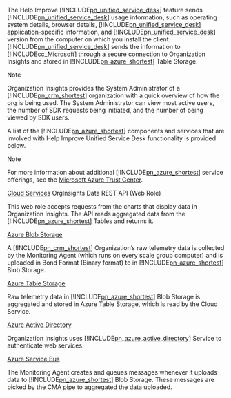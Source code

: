 ﻿The Help Improve [!INCLUDE[pn_unified_service_desk](pn-unified-service-desk.md)] feature sends [!INCLUDE[pn_unified_service_desk](pn-unified-service-desk.md)] usage information, such as operating system details, browser details, [!INCLUDE[pn_unified_service_desk](../includes/pn-unified-service-desk.md)] application-specific information, and [!INCLUDE[pn_unified_service_desk](pn-unified-service-desk.md)] version from the computer on which you install the client. [!INCLUDE[pn_unified_service_desk](pn-unified-service-desk.md)] sends the information to [!INCLUDE[cc_Microsoft](cc-microsoft.md)] through a secure connection to Organization Insights and stored in [!INCLUDE[pn_azure_shortest](pn-azure-shortest.md)] Table Storage.
  
> [!NOTE]
>  Organization Insights provides the System Administrator of a [!INCLUDE[pn_crm_shortest](pn-crm-shortest.md)] organization with a quick overview of how the org is being used. The System Administrator can view most active users, the number of SDK requests being initiated, and the number of being viewed by SDK users.
  
 A list of the [!INCLUDE[pn_azure_shortest](pn-azure-shortest.md)] components and services that are involved with Help Improve Unified Service Desk functionality is provided below.  
  
> [!NOTE]
>  For more information about additional [!INCLUDE[pn_azure_shortest](pn-azure-shortest.md)] service offerings, see the [Microsoft Azure Trust Center](https://azure.microsoft.com/en-us/support/trust-center/).  
  
 [Cloud Services](https://azure.microsoft.com/en-us/services/cloud-services/) OrgInsights Data REST API (Web Role)  
  
 This web role accepts requests from the charts that display data in Organization Insights. The API reads aggregated data from the [!INCLUDE[pn_azure_shortest](pn-azure-shortest.md)] Tables and returns it.  
  
 [Azure Blob Storage](https://azure.microsoft.com/en-us/services/storage/blobs/)  
  
 A [!INCLUDE[pn_crm_shortest](pn-crm-shortest.md)] Organization’s raw telemetry data is collected by the Monitoring Agent (which runs on every scale group computer) and is uploaded in Bond Format (Binary format) to in [!INCLUDE[pn_azure_shortest](pn-azure-shortest.md)] Blob Storage.  
  
 [Azure Table Storage](https://azure.microsoft.com/en-us/services/storage/tables/)  
  
 Raw telemetry data in [!INCLUDE[pn_azure_shortest](pn-azure-shortest.md)] Blob Storage is aggregated and stored in Azure Table Storage, which is read by the Cloud Service.  
  
 [Azure Active Directory](https://azure.microsoft.com/en-us/services/active-directory/)  
  
 Organization Insights uses  [!INCLUDE[pn_azure_active_directory](pn-azure-active-directory.md)] Service to authenticate web services.  
  
 [Azure Service Bus](https://azure.microsoft.com/en-us/services/service-bus/)  
  
 The Monitoring Agent creates and queues messages whenever it uploads data to [!INCLUDE[pn_azure_shortest](pn-azure-shortest.md)] Blob Storage. These messages are picked by the CMA pipe to aggregated the data uploaded.